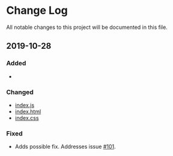 # Change Log

All notable changes to this project will be documented in this file.

## 2019-10-28

### Added
-
### Changed
- [index.js](https://github.com/austinmm/markdown-editor/blob/chris_nguyen_break_highlighting2/index.js)
- [index.html](https://github.com/austinmm/markdown-editor/blob/chris_nguyen_break_highlighting2/index.html)
- [index.css](https://github.com/austinmm/markdown-editor/blob/chris_nguyen_break_highlighting2/index.css)


### Fixed

- Adds possible fix. Addresses issue [#101](https://github.com/jbt/markdown-editor/issues/101).